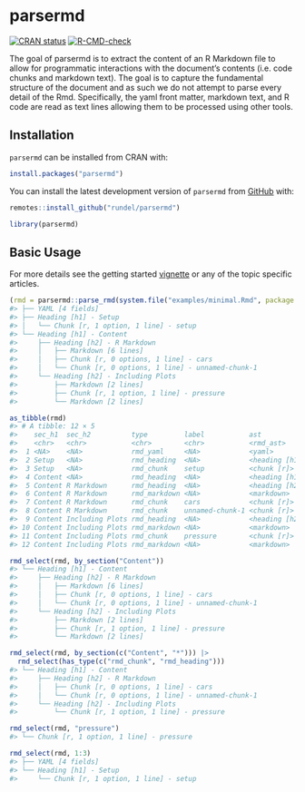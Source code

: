
<!-- README.md is generated from README.Rmd. Please edit that file -->

# parsermd

<!-- badges: start -->

[![CRAN
status](https://www.r-pkg.org/badges/version/parsermd)](https://CRAN.R-project.org/package=parsermd)
[![R-CMD-check](https://github.com/rundel/parsermd/actions/workflows/R-CMD-check.yaml/badge.svg)](https://github.com/rundel/parsermd/actions/workflows/R-CMD-check.yaml)
<!-- badges: end -->

The goal of parsermd is to extract the content of an R Markdown file to
allow for programmatic interactions with the document’s contents
(i.e. code chunks and markdown text). The goal is to capture the
fundamental structure of the document and as such we do not attempt to
parse every detail of the Rmd. Specifically, the yaml front matter,
markdown text, and R code are read as text lines allowing them to be
processed using other tools.

## Installation

`parsermd` can be installed from CRAN with:

``` r
install.packages("parsermd")
```

You can install the latest development version of `parsermd` from
[GitHub](https://github.com/rundel/parsermd) with:

``` r
remotes::install_github("rundel/parsermd")
```

``` r
library(parsermd)
```

## Basic Usage

For more details see the getting started
[vignette](https://rundel.github.io/parsermd/articles/parsermd.html) or
any of the topic specific articles.

``` r
(rmd = parsermd::parse_rmd(system.file("examples/minimal.Rmd", package = "parsermd")))
#> ├── YAML [4 fields]
#> ├── Heading [h1] - Setup
#> │   └── Chunk [r, 1 option, 1 line] - setup
#> └── Heading [h1] - Content
#>     ├── Heading [h2] - R Markdown
#>     │   ├── Markdown [6 lines]
#>     │   ├── Chunk [r, 0 options, 1 line] - cars
#>     │   └── Chunk [r, 0 options, 1 line] - unnamed-chunk-1
#>     └── Heading [h2] - Including Plots
#>         ├── Markdown [2 lines]
#>         ├── Chunk [r, 1 option, 1 line] - pressure
#>         └── Markdown [2 lines]

as_tibble(rmd)
#> # A tibble: 12 × 5
#>    sec_h1  sec_h2          type         label           ast           
#>    <chr>   <chr>           <chr>        <chr>           <rmd_ast>     
#>  1 <NA>    <NA>            rmd_yaml     <NA>            <yaml>        
#>  2 Setup   <NA>            rmd_heading  <NA>            <heading [h1]>
#>  3 Setup   <NA>            rmd_chunk    setup           <chunk [r]>   
#>  4 Content <NA>            rmd_heading  <NA>            <heading [h1]>
#>  5 Content R Markdown      rmd_heading  <NA>            <heading [h2]>
#>  6 Content R Markdown      rmd_markdown <NA>            <markdown>    
#>  7 Content R Markdown      rmd_chunk    cars            <chunk [r]>   
#>  8 Content R Markdown      rmd_chunk    unnamed-chunk-1 <chunk [r]>   
#>  9 Content Including Plots rmd_heading  <NA>            <heading [h2]>
#> 10 Content Including Plots rmd_markdown <NA>            <markdown>    
#> 11 Content Including Plots rmd_chunk    pressure        <chunk [r]>   
#> 12 Content Including Plots rmd_markdown <NA>            <markdown>

rmd_select(rmd, by_section("Content"))
#> └── Heading [h1] - Content
#>     ├── Heading [h2] - R Markdown
#>     │   ├── Markdown [6 lines]
#>     │   ├── Chunk [r, 0 options, 1 line] - cars
#>     │   └── Chunk [r, 0 options, 1 line] - unnamed-chunk-1
#>     └── Heading [h2] - Including Plots
#>         ├── Markdown [2 lines]
#>         ├── Chunk [r, 1 option, 1 line] - pressure
#>         └── Markdown [2 lines]

rmd_select(rmd, by_section(c("Content", "*"))) |>
  rmd_select(has_type(c("rmd_chunk", "rmd_heading")))
#> └── Heading [h1] - Content
#>     ├── Heading [h2] - R Markdown
#>     │   ├── Chunk [r, 0 options, 1 line] - cars
#>     │   └── Chunk [r, 0 options, 1 line] - unnamed-chunk-1
#>     └── Heading [h2] - Including Plots
#>         └── Chunk [r, 1 option, 1 line] - pressure

rmd_select(rmd, "pressure")
#> └── Chunk [r, 1 option, 1 line] - pressure

rmd_select(rmd, 1:3)
#> ├── YAML [4 fields]
#> └── Heading [h1] - Setup
#>     └── Chunk [r, 1 option, 1 line] - setup
```
